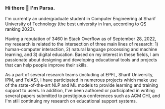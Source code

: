 ### Hi there 👋 I'm Parsa.

I'm currently an undergraduate student in Computer Engineering at Sharif University of Technology (the best university in Iran, according to QS ranking 2023).

Having a reputation of 3460 in Stack Overflow as of September 28, 2022, my research is related to the intersection of three main lines of research: 1) human-computer interaction, 2) natural language processing and machine learning, and 3) digital education. Based on my interest in these fields, I am passionate about designing and developing educational tools and projects that can help people improve their skills.

As a part of several research teams (including at EPFL, Sharif University, IPM, and TeIAS), I have participated in numerous projects which make use of the state-of-the-art NLP and ML models to provide learning and training support to users. In addition, I've been authored or participated in writing several papers submitted to prestigious conferences such as ACM CHI, and I'm still continuing my research on educational support systems.

<!--
**spneshaei/spneshaei** is a ✨ _special_ ✨ repository because its `README.md` (this file) appears on your GitHub profile.

Here are some ideas to get you started:

- 🔭 I’m currently working on ...
- 🌱 I’m currently learning ...
- 👯 I’m looking to collaborate on ...
- 🤔 I’m looking for help with ...
- 💬 Ask me about ...
- 📫 How to reach me: ...
- 😄 Pronouns: ...
- ⚡ Fun fact: ...
-->
